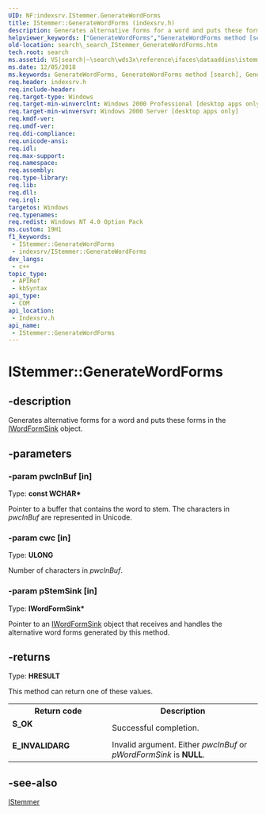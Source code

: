 ```yaml
---
UID: NF:indexsrv.IStemmer.GenerateWordForms
title: IStemmer::GenerateWordForms (indexsrv.h)
description: Generates alternative forms for a word and puts these forms in the IWordFormSink object.
helpviewer_keywords: ["GenerateWordForms","GenerateWordForms method [search]","GenerateWordForms method [search]","IStemmer interface","IStemmer interface [search]","GenerateWordForms method","IStemmer.GenerateWordForms","IStemmer::GenerateWordForms","_search_IStemmer_GenerateWordForms","indexsrv/IStemmer::GenerateWordForms","search._search_IStemmer_GenerateWordForms"]
old-location: search\_search_IStemmer_GenerateWordForms.htm
tech.root: search
ms.assetid: VS|search|~\search\wds3x\reference\ifaces\dataaddins\istemmer\generatewordforms.htm
ms.date: 12/05/2018
ms.keywords: GenerateWordForms, GenerateWordForms method [search], GenerateWordForms method [search],IStemmer interface, IStemmer interface [search],GenerateWordForms method, IStemmer.GenerateWordForms, IStemmer::GenerateWordForms, _search_IStemmer_GenerateWordForms, indexsrv/IStemmer::GenerateWordForms, search._search_IStemmer_GenerateWordForms
req.header: indexsrv.h
req.include-header: 
req.target-type: Windows
req.target-min-winverclnt: Windows 2000 Professional [desktop apps only]
req.target-min-winversvr: Windows 2000 Server [desktop apps only]
req.kmdf-ver: 
req.umdf-ver: 
req.ddi-compliance: 
req.unicode-ansi: 
req.idl: 
req.max-support: 
req.namespace: 
req.assembly: 
req.type-library: 
req.lib: 
req.dll: 
req.irql: 
targetos: Windows
req.typenames: 
req.redist: Windows NT 4.0 Option Pack
ms.custom: 19H1
f1_keywords:
 - IStemmer::GenerateWordForms
 - indexsrv/IStemmer::GenerateWordForms
dev_langs:
 - c++
topic_type:
 - APIRef
 - kbSyntax
api_type:
 - COM
api_location:
 - Indexsrv.h
api_name:
 - IStemmer::GenerateWordForms
---
```


# IStemmer::GenerateWordForms


## -description

Generates alternative forms for a word and puts these forms in the <a href="/windows/desktop/api/indexsrv/nn-indexsrv-iwordformsink">IWordFormSink</a> object.

## -parameters

### -param pwcInBuf [in]

Type: <b>const WCHAR*</b>

Pointer to a buffer that contains the word to stem. The characters in <i>pwcInBuf</i> are represented in Unicode.

### -param cwc [in]

Type: <b>ULONG</b>

Number of characters in <i>pwcInBuf</i>.

### -param pStemSink [in]

Type: <b>IWordFormSink*</b>

Pointer to an <a href="/windows/desktop/api/indexsrv/nn-indexsrv-iwordformsink">IWordFormSink</a> object that receives and handles the alternative word forms generated by this method.

## -returns

Type: <b>HRESULT</b>

This method can return one of these values.

<table>
<tr>
<th>Return code</th>
<th>Description</th>
</tr>
<tr>
<td width="40%">
<dl>
<dt><b>S_OK</b></dt>
</dl>
</td>
<td width="60%">
Successful completion.

</td>
</tr>
<tr>
<td width="40%">
<dl>
<dt><b>E_INVALIDARG</b></dt>
</dl>
</td>
<td width="60%">
Invalid argument. Either <i>pwcInBuf</i> or <i>pWordFormSink</i> is <b>NULL</b>.

</td>
</tr>
</table>

## -see-also

<a href="/windows/desktop/api/indexsrv/nn-indexsrv-istemmer">IStemmer</a>

